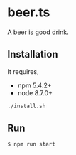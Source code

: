 # beer.ts

A beer is good drink.


## Installation

It requires,

- npm 5.4.2+
- node 8.7.0+

```bash
./install.sh
```


## Run

```bash
$ npm run start
```
